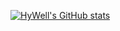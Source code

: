 [![HyWell's GitHub stats](https://github-readme-stats.vercel.app/api?username=hywell)](https://github.com/anuraghazra/github-readme-stats)
